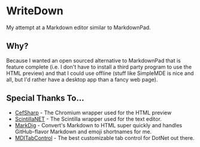 # WriteDown

My attempt at a Markdown editor similar to MarkdownPad.

## Why?

Because I wanted an open sourced alternative to MarkdownPad that is feature
complete (i.e. I don't have to install a third party program to use the HTML
preview) and that I could use offline (stuff like SimpleMDE is nice and all, but
I'd rather have a desktop app than a fancy web page).

## Special Thanks To...

* [CefSharp](https://github.com/cefsharp/CefSharp) - The Chromium wrapper
used for the HTML preview
* [ScintillaNET](https://github.com/jacobslusser/ScintillaNET) - The Scintilla
wrapper used for the text editor.
* [MarkDig](https://github.com/lunet-io/markdig) - Convert's Markdown to
HTML super quickly and handles GitHub-flavor Markdown and emoji shortnames
for me.
* [MDITabControl](https://www.codeproject.com/Articles/16436/A-highly-configurable-MDI-tab-control-from-scratch) -
The best customizable tab control for DotNet out there.